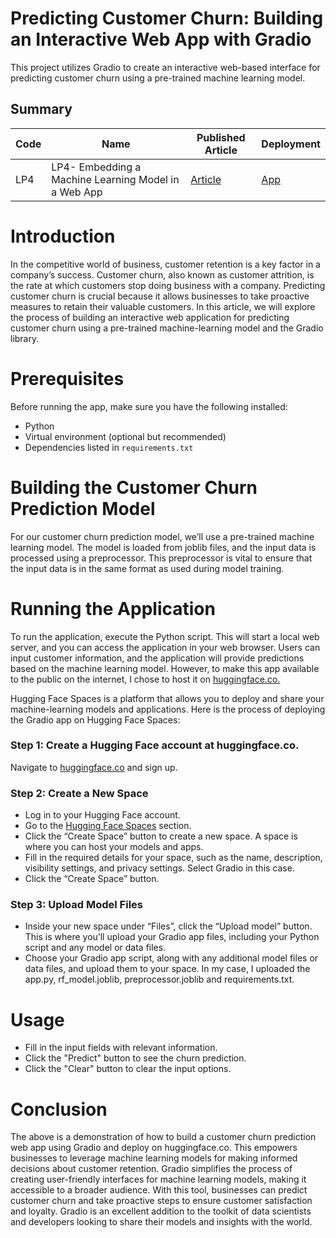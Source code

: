 # Predicting Customer Churn: Building an Interactive Web App with Gradio
This project utilizes Gradio to create an interactive web-based interface for predicting customer churn using a pre-trained machine learning model.

## Summary
| Code          |     Name                       | Published Article|    Deployment |
| ------------- | -------------                  | -------------    | ------------- |   
| LP4          | LP4- Embedding a Machine Learning Model in a Web App |  [Article](https://medium.com/@aaronayitey/predicting-customer-churn-building-an-interactive-web-app-with-gradio-a651585688f9) |[App](https://huggingface.co/spaces/aaronayitey/gradio-app)

# Introduction
In the competitive world of business, customer retention is a key factor in a company’s success. Customer churn, also known as customer attrition, is the rate at which customers stop doing business with a company. Predicting customer churn is crucial because it allows businesses to take proactive measures to retain their valuable customers. In this article, we will explore the process of building an interactive web application for predicting customer churn using a pre-trained machine-learning model and the Gradio library.

# Prerequisites
Before running the app, make sure you have the following installed:
* Python
* Virtual environment (optional but recommended)
* Dependencies listed in `requirements.txt`

# Building the Customer Churn Prediction Model
For our customer churn prediction model, we’ll use a pre-trained machine learning model. The model is loaded from joblib files, and the input data is processed using a preprocessor. This preprocessor is vital to ensure that the input data is in the same format as used during model training.

# Running the Application
To run the application, execute the Python script. This will start a local web server, and you can access the application in your web browser. Users can input customer information, and the application will provide predictions based on the machine learning model. However, to make this app available to the public on the internet, I chose to host it on [huggingface.co.](https://huggingface.co/)

Hugging Face Spaces is a platform that allows you to deploy and share your machine-learning models and applications. Here is the process of deploying the Gradio app on Hugging Face Spaces:
### Step 1: Create a Hugging Face account at huggingface.co.
Navigate to [huggingface.co](https://huggingface.co/) and sign up.
### Step 2: Create a New Space
* Log in to your Hugging Face account.
* Go to the [Hugging Face Spaces](https://huggingface.co/spaces) section.
* Click the “Create Space” button to create a new space. A space is where you can host your models and apps.
* Fill in the required details for your space, such as the name, description, visibility settings, and privacy settings. Select Gradio in this case.
* Click the “Create Space” button.

### Step 3: Upload Model Files
* Inside your new space under “Files”, click the “Upload model” button. This is where you’ll upload your Gradio app files, including your Python script and any model or data files.
* Choose your Gradio app script, along with any additional model files or data files, and upload them to your space. In my case, I uploaded the app.py, rf_model.joblib, preprocessor.joblib and requirements.txt.

# Usage 
* Fill in the input fields with relevant information.
* Click the "Predict" button to see the churn prediction.
* Click the "Clear" button to clear the input options.

# Conclusion
The above is a demonstration of how to build a customer churn prediction web app using Gradio and deploy on huggingface.co. This empowers businesses to leverage machine learning models for making informed decisions about customer retention. Gradio simplifies the process of creating user-friendly interfaces for machine learning models, making it accessible to a broader audience. With this tool, businesses can predict customer churn and take proactive steps to ensure customer satisfaction and loyalty. Gradio is an excellent addition to the toolkit of data scientists and developers looking to share their models and insights with the world.
